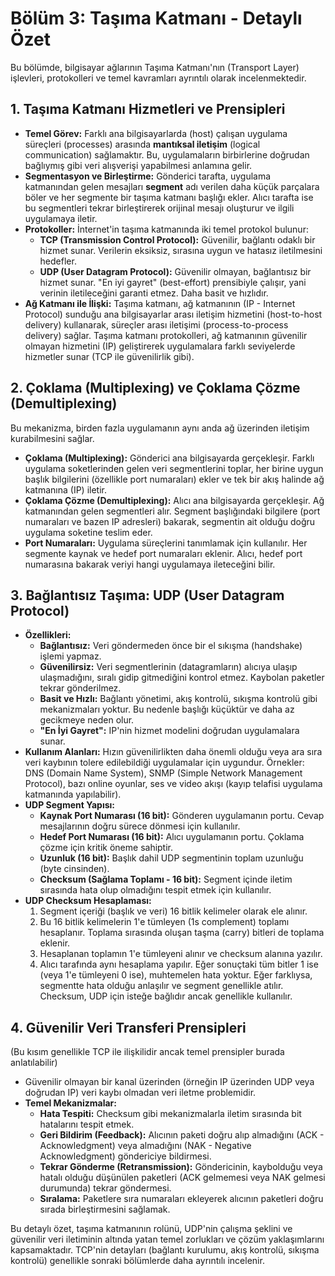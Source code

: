 # Bölüm 3: Taşıma Katmanı - Detaylı Özet

Bu bölümde, bilgisayar ağlarının Taşıma Katmanı'nın (Transport Layer) işlevleri, protokolleri ve temel kavramları ayrıntılı olarak incelenmektedir.

## 1. Taşıma Katmanı Hizmetleri ve Prensipleri

*   **Temel Görev:** Farklı ana bilgisayarlarda (host) çalışan uygulama süreçleri (processes) arasında **mantıksal iletişim** (logical communication) sağlamaktır. Bu, uygulamaların birbirlerine doğrudan bağlıymış gibi veri alışverişi yapabilmesi anlamına gelir.
*   **Segmentasyon ve Birleştirme:** Gönderici tarafta, uygulama katmanından gelen mesajları **segment** adı verilen daha küçük parçalara böler ve her segmente bir taşıma katmanı başlığı ekler. Alıcı tarafta ise bu segmentleri tekrar birleştirerek orijinal mesajı oluşturur ve ilgili uygulamaya iletir.
*   **Protokoller:** İnternet'in taşıma katmanında iki temel protokol bulunur:
    *   **TCP (Transmission Control Protocol):** Güvenilir, bağlantı odaklı bir hizmet sunar. Verilerin eksiksiz, sırasına uygun ve hatasız iletilmesini hedefler.
    *   **UDP (User Datagram Protocol):** Güvenilir olmayan, bağlantısız bir hizmet sunar. "En iyi gayret" (best-effort) prensibiyle çalışır, yani verinin iletileceğini garanti etmez. Daha basit ve hızlıdır.
*   **Ağ Katmanı ile İlişki:** Taşıma katmanı, ağ katmanının (IP - Internet Protocol) sunduğu ana bilgisayarlar arası iletişim hizmetini (host-to-host delivery) kullanarak, süreçler arası iletişimi (process-to-process delivery) sağlar. Taşıma katmanı protokolleri, ağ katmanının güvenilir olmayan hizmetini (IP) geliştirerek uygulamalara farklı seviyelerde hizmetler sunar (TCP ile güvenilirlik gibi).

## 2. Çoklama (Multiplexing) ve Çoklama Çözme (Demultiplexing)

Bu mekanizma, birden fazla uygulamanın aynı anda ağ üzerinden iletişim kurabilmesini sağlar.

*   **Çoklama (Multiplexing):** Gönderici ana bilgisayarda gerçekleşir. Farklı uygulama soketlerinden gelen veri segmentlerini toplar, her birine uygun başlık bilgilerini (özellikle port numaraları) ekler ve tek bir akış halinde ağ katmanına (IP) iletir.
*   **Çoklama Çözme (Demultiplexing):** Alıcı ana bilgisayarda gerçekleşir. Ağ katmanından gelen segmentleri alır. Segment başlığındaki bilgilere (port numaraları ve bazen IP adresleri) bakarak, segmentin ait olduğu doğru uygulama soketine teslim eder.
*   **Port Numaraları:** Uygulama süreçlerini tanımlamak için kullanılır. Her segmente kaynak ve hedef port numaraları eklenir. Alıcı, hedef port numarasına bakarak veriyi hangi uygulamaya ileteceğini bilir.

## 3. Bağlantısız Taşıma: UDP (User Datagram Protocol)

*   **Özellikleri:**
    *   **Bağlantısız:** Veri göndermeden önce bir el sıkışma (handshake) işlemi yapmaz.
    *   **Güvenilirsiz:** Veri segmentlerinin (datagramların) alıcıya ulaşıp ulaşmadığını, sıralı gidip gitmediğini kontrol etmez. Kaybolan paketler tekrar gönderilmez.
    *   **Basit ve Hızlı:** Bağlantı yönetimi, akış kontrolü, sıkışma kontrolü gibi mekanizmaları yoktur. Bu nedenle başlığı küçüktür ve daha az gecikmeye neden olur.
    *   **"En İyi Gayret":** IP'nin hizmet modelini doğrudan uygulamalara sunar.
*   **Kullanım Alanları:** Hızın güvenilirlikten daha önemli olduğu veya ara sıra veri kaybının tolere edilebildiği uygulamalar için uygundur. Örnekler: DNS (Domain Name System), SNMP (Simple Network Management Protocol), bazı online oyunlar, ses ve video akışı (kayıp telafisi uygulama katmanında yapılabilir).
*   **UDP Segment Yapısı:**
    *   **Kaynak Port Numarası (16 bit):** Gönderen uygulamanın portu. Cevap mesajlarının doğru sürece dönmesi için kullanılır.
    *   **Hedef Port Numarası (16 bit):** Alıcı uygulamanın portu. Çoklama çözme için kritik öneme sahiptir.
    *   **Uzunluk (16 bit):** Başlık dahil UDP segmentinin toplam uzunluğu (byte cinsinden).
    *   **Checksum (Sağlama Toplamı - 16 bit):** Segment içinde iletim sırasında hata olup olmadığını tespit etmek için kullanılır.
*   **UDP Checksum Hesaplaması:**
    1.  Segment içeriği (başlık ve veri) 16 bitlik kelimeler olarak ele alınır.
    2.  Bu 16 bitlik kelimelerin 1'e tümleyen (1s complement) toplamı hesaplanır. Toplama sırasında oluşan taşma (carry) bitleri de toplama eklenir.
    3.  Hesaplanan toplamın 1'e tümleyeni alınır ve checksum alanına yazılır.
    4.  Alıcı tarafında aynı hesaplama yapılır. Eğer sonuçtaki tüm bitler 1 ise (veya 1'e tümleyeni 0 ise), muhtemelen hata yoktur. Eğer farklıysa, segmentte hata olduğu anlaşılır ve segment genellikle atılır. Checksum, UDP için isteğe bağlıdır ancak genellikle kullanılır.

## 4. Güvenilir Veri Transferi Prensipleri

(Bu kısım genellikle TCP ile ilişkilidir ancak temel prensipler burada anlatılabilir)

*   Güvenilir olmayan bir kanal üzerinden (örneğin IP üzerinden UDP veya doğrudan IP) veri kaybı olmadan veri iletme problemidir.
*   **Temel Mekanizmalar:**
    *   **Hata Tespiti:** Checksum gibi mekanizmalarla iletim sırasında bit hatalarını tespit etmek.
    *   **Geri Bildirim (Feedback):** Alıcının paketi doğru alıp almadığını (ACK - Acknowledgment) veya almadığını (NAK - Negative Acknowledgment) göndericiye bildirmesi.
    *   **Tekrar Gönderme (Retransmission):** Göndericinin, kaybolduğu veya hatalı olduğu düşünülen paketleri (ACK gelmemesi veya NAK gelmesi durumunda) tekrar göndermesi.
    *   **Sıralama:** Paketlere sıra numaraları ekleyerek alıcının paketleri doğru sırada birleştirmesini sağlamak.

Bu detaylı özet, taşıma katmanının rolünü, UDP'nin çalışma şeklini ve güvenilir veri iletiminin altında yatan temel zorlukları ve çözüm yaklaşımlarını kapsamaktadır. TCP'nin detayları (bağlantı kurulumu, akış kontrolü, sıkışma kontrolü) genellikle sonraki bölümlerde daha ayrıntılı incelenir.
